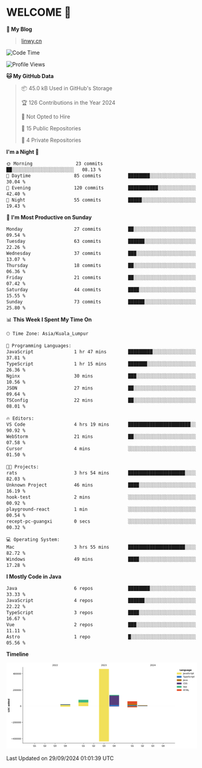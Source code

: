# WELCOME 👋

**🐶 My Blog**
> [linwy.cn](linwy.cn)

<!--START_SECTION:waka-->
![Code Time](http://img.shields.io/badge/Code%20Time-1%2C028%20hrs%2035%20mins-blue)

![Profile Views](http://img.shields.io/badge/Profile%20Views-1-blue)

**🐱 My GitHub Data** 

> 📦 45.0 kB Used in GitHub's Storage 
 > 
> 🏆 126 Contributions in the Year 2024
 > 
> 🚫 Not Opted to Hire
 > 
> 📜 15 Public Repositories 
 > 
> 🔑 4 Private Repositories 
 > 
**I'm a Night 🦉** 

```text
🌞 Morning                23 commits          ██░░░░░░░░░░░░░░░░░░░░░░░   08.13 % 
🌆 Daytime                85 commits          ████████░░░░░░░░░░░░░░░░░   30.04 % 
🌃 Evening                120 commits         ███████████░░░░░░░░░░░░░░   42.40 % 
🌙 Night                  55 commits          █████░░░░░░░░░░░░░░░░░░░░   19.43 % 
```
📅 **I'm Most Productive on Sunday** 

```text
Monday                   27 commits          ██░░░░░░░░░░░░░░░░░░░░░░░   09.54 % 
Tuesday                  63 commits          ██████░░░░░░░░░░░░░░░░░░░   22.26 % 
Wednesday                37 commits          ███░░░░░░░░░░░░░░░░░░░░░░   13.07 % 
Thursday                 18 commits          ██░░░░░░░░░░░░░░░░░░░░░░░   06.36 % 
Friday                   21 commits          ██░░░░░░░░░░░░░░░░░░░░░░░   07.42 % 
Saturday                 44 commits          ████░░░░░░░░░░░░░░░░░░░░░   15.55 % 
Sunday                   73 commits          ██████░░░░░░░░░░░░░░░░░░░   25.80 % 
```


📊 **This Week I Spent My Time On** 

```text
🕑︎ Time Zone: Asia/Kuala_Lumpur

💬 Programming Languages: 
JavaScript               1 hr 47 mins        █████████░░░░░░░░░░░░░░░░   37.81 % 
TypeScript               1 hr 15 mins        ███████░░░░░░░░░░░░░░░░░░   26.36 % 
Nginx                    30 mins             ███░░░░░░░░░░░░░░░░░░░░░░   10.56 % 
JSON                     27 mins             ██░░░░░░░░░░░░░░░░░░░░░░░   09.64 % 
TSConfig                 22 mins             ██░░░░░░░░░░░░░░░░░░░░░░░   08.01 % 

🔥 Editors: 
VS Code                  4 hrs 19 mins       ███████████████████████░░   90.92 % 
WebStorm                 21 mins             ██░░░░░░░░░░░░░░░░░░░░░░░   07.58 % 
Cursor                   4 mins              ░░░░░░░░░░░░░░░░░░░░░░░░░   01.50 % 

🐱‍💻 Projects: 
rats                     3 hrs 54 mins       █████████████████████░░░░   82.03 % 
Unknown Project          46 mins             ████░░░░░░░░░░░░░░░░░░░░░   16.19 % 
hook-test                2 mins              ░░░░░░░░░░░░░░░░░░░░░░░░░   00.92 % 
playground-react         1 min               ░░░░░░░░░░░░░░░░░░░░░░░░░   00.54 % 
recept-pc-guangxi        0 secs              ░░░░░░░░░░░░░░░░░░░░░░░░░   00.32 % 

💻 Operating System: 
Mac                      3 hrs 55 mins       █████████████████████░░░░   82.72 % 
Windows                  49 mins             ████░░░░░░░░░░░░░░░░░░░░░   17.28 % 
```

**I Mostly Code in Java** 

```text
Java                     6 repos             ████████░░░░░░░░░░░░░░░░░   33.33 % 
JavaScript               4 repos             ██████░░░░░░░░░░░░░░░░░░░   22.22 % 
TypeScript               3 repos             ████░░░░░░░░░░░░░░░░░░░░░   16.67 % 
Vue                      2 repos             ███░░░░░░░░░░░░░░░░░░░░░░   11.11 % 
Astro                    1 repo              █░░░░░░░░░░░░░░░░░░░░░░░░   05.56 % 
```



**Timeline**

![Lines of Code chart](https://raw.githubusercontent.com/rieraa/rieraa/main/assets/bar_graph.png)


 Last Updated on 29/09/2024 01:01:39 UTC
<!--END_SECTION:waka-->
